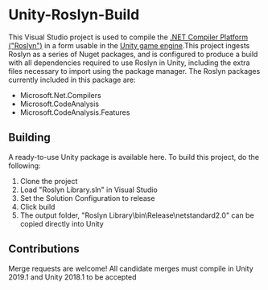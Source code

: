 # Unity-Roslyn-Build
This Visual Studio project is used to compile the [.NET Compiler Platform ("Roslyn")](https://github.com/dotnet/roslyn) in a form usable in the [Unity game engine](https://unity.com/).This project ingests Roslyn as a series of Nuget packages, and is configured to produce a build with all dependencies required to use Roslyn in Unity, including the extra files necessary to import using the package manager. The Roslyn packages currently included in this package are:
* Microsoft.Net.Compilers
* Microsoft.CodeAnalysis
* Microsoft.CodeAnalysis.Features

## Building
A ready-to-use Unity package is available here. To build this project, do the following:
1. Clone the project
2. Load "Roslyn Library.sln" in Visual Studio
3. Set the Solution Configuration to release
4. Click build
6. The output folder, "Roslyn Library\bin\Release\netstandard2.0" can be copied directly into Unity

## Contributions
Merge requests are welcome! All candidate merges must compile in Unity 2019.1 and Unity 2018.1 to be accepted
